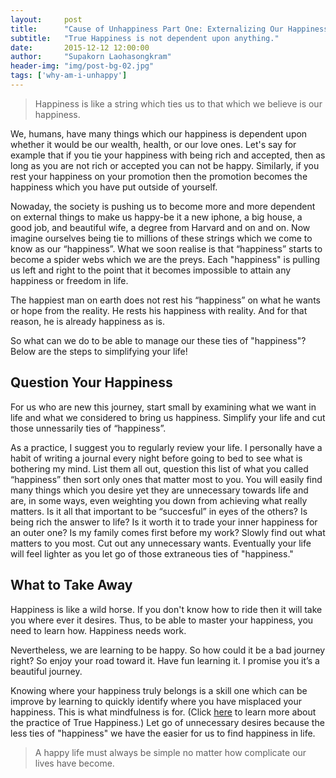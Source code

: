 ```yaml
---
layout:     post
title:      "Cause of Unhappiness Part One: Externalizing Our Happiness"
subtitle:   "True Happiness is not dependent upon anything."
date:       2015-12-12 12:00:00
author:     "Supakorn Laohasongkram"
header-img: "img/post-bg-02.jpg"
tags: ['why-am-i-unhappy']
---
```


<blockquote>Happiness is like a string which ties us to that which we believe is our happiness.</blockquote>

<p>We, humans, have many things which our happiness is dependent upon whether it would be our wealth, health, or our love ones. Let's say for example that if you tie your happiness with being rich and accepted, then as long as you are not rich or accepted you can not be happy. Similarly, if you rest your happiness on your promotion then the promotion becomes the happiness which you have put outside of yourself.</p>

<p>
Nowaday, the society is pushing us to become more and more dependent on external things to make us happy-be it a new iphone, a big house, a good job, and beautiful wife, a degree from Harvard and on and on. Now imagine ourselves being tie to millions of these strings which we come to know as our &ldquo;happiness&rdquo;. What we soon realise is that &ldquo;happiness&rdquo; starts to become a spider webs which we are the preys. Each "happiness" is pulling us left and right to the point that it becomes impossible to attain any happiness or freedom in life.
</p>
<!-- So be careful where you place your happiness because that which you believe to be &ldquo;happiness&rdquo; will be your master and you will be its slave.
 -->
<p>The happiest man on earth does not rest his &ldquo;happiness&rdquo; on what he wants or hope from the reality. He rests his happiness with reality. And for that reason, he is already happiness as is.
</p>
<p>So what can we do to be able to manage our these ties of "happiness"? Below are the steps to simplifying your life!
</p>

<h2 class="section-heading">Question Your Happiness</h2>

For us who are new this journey, start small by examining what we want in life and what we considered to bring us happiness. Simplify your life and cut those unnessarily ties of &ldquo;happiness&rdquo;. 

As a practice, I suggest you to regularly review your life. I personally have a habit of writing a journal every night before going to bed to see what is bothering my mind. List them all out, question this list of what you called &ldquo;happiness&rdquo; then sort only ones that matter most to you. You will easily find many things which you desire yet they are unnecessary towards life and are, in some ways, even weighting you down from achieving what really matters. Is it all that important to be &ldquo;succesful&rdquo; in eyes of the others? Is being rich the answer to life? Is it worth it to trade your inner happiness for an outer one? Is my family comes first before my work? Slowly find out what matters to you most. Cut out any unnecessary wants. Eventually your life will feel lighter as you let go of those extraneous ties of "happiness."&nbsp;

<h2 class="section-heading">What to Take Away</h2>

<p>Happiness is like a wild horse. If you don't know how to ride then it will take you where ever it desires. Thus, to be able to master your happiness, you need to learn how. Happiness needs work.</p>

Nevertheless, we are learning to be happy. So how could it be a bad journey right? So enjoy your road toward it. Have fun learning it. I promise you it&rsquo;s a beautiful journey.</p>

<p>Knowing where your happiness truly belongs is a skill one which can be improve by learning to quickly identify where you have misplaced your happiness. This is what mindfulness is for. (Click <a href="/tags/true-happiness-essential/">here</a> to learn more about the practice of True Happiness.) Let go of unnecessary desires because the less ties of "happiness" we have the easier for us to find happiness in life.</p>

<blockquote>A happy life must always be simple no matter how complicate our lives have become.</blockquote>

